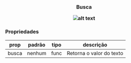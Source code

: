 <h3 align="center">Busca</p> 

![alt text](https://media.giphy.com/media/3ov9jRK83zq75z507C/giphy.gif)

### Propriedades 
| prop | padrão | tipo | descrição |
| ---- | ---- | ----| ---- |
| busca | nenhum | func | Retorna o valor do texto | 